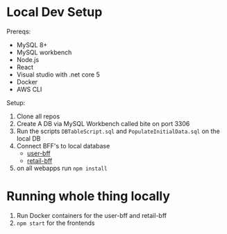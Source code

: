 # Local Dev Setup

Prereqs:
 * MySQL 8+
 * MySQL workbench
 * Node.js
 * React
 * Visual studio with .net core 5
 * Docker
 * AWS CLI

Setup:
1. Clone all repos
2. Create A DB via MySQL Workbench called bite on port 3306
3. Run the scripts ```DBTableScript.sql``` and ```PopulateInitialData.sql``` on the local DB
4. Connect BFF's to local database
    - [user-bff](https://github.com/veni-nz/user-bff/blob/master/Services/DBContext.cs#L15)
    - [retail-bff ](https://github.com/veni-nz/retail-bff/blob/master/Services/DBContext.cs#L15)
5. on all webapps run ```npm install``` 

# Running whole thing locally

1. Run Docker containers for the user-bff and retail-bff
2. ```npm start``` for the frontends
